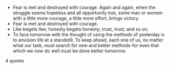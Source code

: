  - Fear is met and destroyed with courage. Again and again, when the struggle seems hopeless and all opportunity lost, some man or women with a little more courage, a little more effort, brings victory.
 - Fear is met and destroyed with courage.
 - Like begets like; honesty begets honesty; trust, trust; and so on.
 - To face tomorrow with the thought of using the methods of yesterday is to envision life at a standstill. To keep ahead, each one of us, no matter what our task, must search for new and better methods-for even that which we now do well must be done better tomorrow.

4 quotes